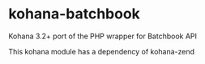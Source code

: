 kohana-batchbook
================

Kohana 3.2+ port of the PHP wrapper for Batchbook API

This kohana module has a dependency of kohana-zend
